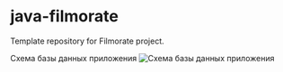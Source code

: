 # java-filmorate
Template repository for Filmorate project.

Схема базы данных приложения
<image src="/db/er-diagram.png" alt="Схема базы данных приложения">
